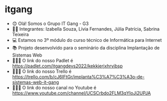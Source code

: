 # itgang

- 😊 Olá! Somos o Grupo IT Gang - G3
- 👧🏻 Integrantes: Izabella Souza, Lívia Fernandes, Júlia Patrícia, Sabrina Teixeira
- 💻 Estamos no 3º módulo do curso técnico de Informática para Internet
- 📚 Projeto desenvolvido para o seminário da disciplina Implantação de Sistemas Web
- 👩🏻‍💻 O link do nosso Padlet é https://padlet.com/itgangdevs2022/kekkjerjxhrvibsp   
- 👩🏻‍💻 O link do nosso Trello é https://trello.com/b/cJ6IFtGr/implanta%C3%A7%C3%A3o-de-sistemas-web-it-gang
- 👩🏻‍💻 O link do nosso canal no Youtube é https://www.youtube.com/channel/UCSCrbdo2FLM3qYIoJi2UPJA
